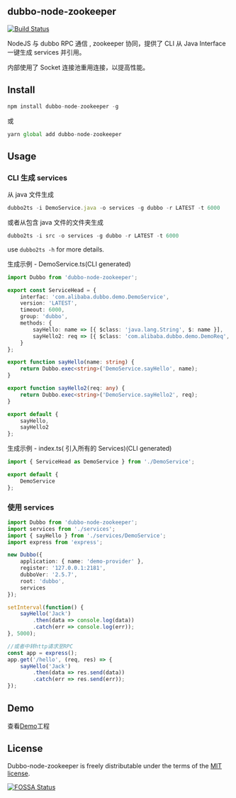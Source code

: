 ## dubbo-node-zookeeper

[![Build Status](https://travis-ci.org/thundernet8/dubbo-node.svg?branch=master)](https://travis-ci.org/thundernet8/dubbo-node)

NodeJS 与 dubbo RPC 通信 , zookeeper 协同，提供了 CLI 从 Java Interface 一键生成 services 并引用。

内部使用了 Socket 连接池重用连接，以提高性能。

## Install

```javascript
npm install dubbo-node-zookeeper -g
```

或

```javascript
yarn global add dubbo-node-zookeeper
```

## Usage

### CLI 生成 services

从 java 文件生成

```typescript
dubbo2ts -i DemoService.java -o services -g dubbo -r LATEST -t 6000
```

或者从包含 java 文件的文件夹生成

```typescript
dubbo2ts -i src -o services -g dubbo -r LATEST -t 6000
```

use `dubbo2ts -h` for more details.

生成示例 - DemoService.ts(CLI generated)

```typescript
import Dubbo from 'dubbo-node-zookeeper';

export const ServiceHead = {
    interfac: 'com.alibaba.dubbo.demo.DemoService',
    version: 'LATEST',
    timeout: 6000,
    group: 'dubbo',
    methods: {
        sayHello: name => [{ $class: 'java.lang.String', $: name }],
        sayHello2: req => [{ $class: 'com.alibaba.dubbo.demo.DemoReq', $: req }]
    }
};

export function sayHello(name: string) {
    return Dubbo.exec<string>('DemoService.sayHello', name);
}

export function sayHello2(req: any) {
    return Dubbo.exec<string>('DemoService.sayHello2', req);
}

export default {
    sayHello,
    sayHello2
};
```

生成示例 - index.ts( 引入所有的 Services)(CLI generated)

```typescript
import { ServiceHead as DemoService } from './DemoService';

export default {
    DemoService
};
```

### 使用 services

```typescript
import Dubbo from 'dubbo-node-zookeeper';
import services from './services';
import { sayHello } from './services/DemoService';
import express from 'express';

new Dubbo({
    application: { name: 'demo-provider' },
    register: '127.0.0.1:2181',
    dubboVer: '2.5.7',
    root: 'dubbo',
    services
});

setInterval(function() {
    sayHello('Jack')
        .then(data => console.log(data))
        .catch(err => console.log(err));
}, 5000);

//或者中转http请求至RPC
const app = express();
app.get('/hello', (req, res) => {
    sayHello('Jack')
        .then(data => res.send(data))
        .catch(err => res.send(err));
});
```

## Demo

查看[Demo](./demo)工程

## License

Dubbo-node-zookeeper is freely distributable under the terms of the
[MIT license](https://github.com/thundernet8/dubbo-node/blob/master/LICENSE).

[![FOSSA Status](https://app.fossa.io/api/projects/git%2Bgithub.com%2Fthundernet8%2Fdubbo-node.svg?type=large)](https://app.fossa.io/projects/git%2Bgithub.com%2Fthundernet8%2Fdubbo-node?ref=badge_large)
